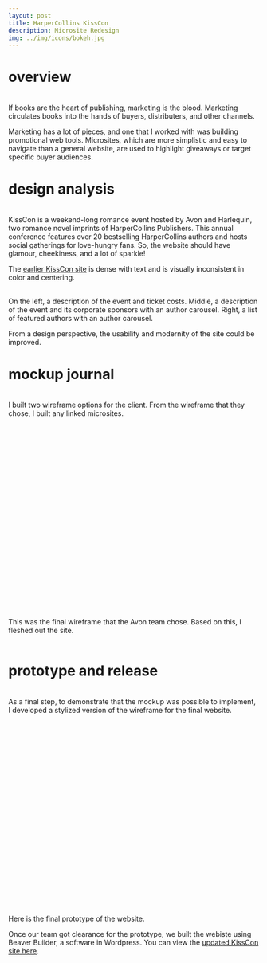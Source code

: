 ```yaml
---
layout: post
title: HarperCollins KissCon
description: Microsite Redesign
img: ../img/icons/bokeh.jpg
---
```


# overview
<br/> If books are the heart of publishing, marketing is the blood. Marketing circulates books into the hands of buyers, distributers, and other channels. 

Marketing has a lot of pieces, and one that I worked with was building promotional web tools. Microsites, which are more simplistic and easy to navigate than a general website, are used to highlight giveaways or target specific buyer audiences. <br/>

# design analysis 
<br/> KissCon is a weekend-long romance event hosted by Avon and Harlequin, two romance novel imprints of HarperCollins Publishers. This annual conference features over 20 bestselling HarperCollins authors and hosts social gatherings for love-hungry fans. So, the website should have glamour, cheekiness, and a lot of sparkle! 


The [earlier KissCon site](https://info.harpercollins.com/avonkisscon/) is dense with text and is visually inconsistent in color and centering.

<div class="img_row_2">
	<img class="col one" src="../../img/kisscon/kisscon-old1.jpg" alt="" />
	<img class="col one" src="../../img/kisscon/kisscon-old2.jpg" object-fit = "fill" alt="" />
	<img class="col one" src="../../img/kisscon/kisscon-old3.jpg" alt="" /> 
</div>
<div class="col three caption">
	On the left, a description of the event and ticket costs. Middle, a description of the event and its corporate sponsors with an author carousel. Right, a list of featured authors with an author carousel.
</div>


From a design perspective, the usability and modernity of the site could be improved.<br/>

# mockup journal 
<br/> I built two wireframe options for the client. From the wireframe that they chose, I built any linked microsites. 

<center>
<div data-configid="34397066/64145709" style="width:600px; height:388px; align: center" class="issuuembed"></div>
<script type="text/javascript" src="//e.issuu.com/embed.js" async="true"></script> </center>
<div class="col three caption">
	This was the final wireframe that the Avon team chose. Based on this, I fleshed out the site. 
</div>

<br/>

# prototype and release
<br/> As a final step, to demonstrate that the mockup was possible to implement, I developed a stylized version of the wireframe for the final website.


<center>
<div data-configid="34397066/64565690" style="width:600px; height:388px;" class="issuuembed"></div>
<script type="text/javascript" src="//e.issuu.com/embed.js" async="true"></script></center>
<div class="col three caption">
	Here is the final prototype of the website. 
</div>

Once our team got clearance for the prototype, we built the webiste using Beaver Builder, a software in Wordpress. You can view the [updated KissCon site here](https://info.harpercollins.com/kisscon/). 
